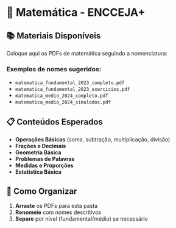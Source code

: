 # 🧮 Matemática - ENCCEJA+

## 📚 Materiais Disponíveis

Coloque aqui os PDFs de matemática seguindo a nomenclatura:

### Exemplos de nomes sugeridos:
- `matematica_fundamental_2023_completo.pdf`
- `matematica_fundamental_2023_exercicios.pdf`
- `matematica_medio_2024_completo.pdf`
- `matematica_medio_2024_simulados.pdf`

## 📋 Conteúdos Esperados

- **Operações Básicas** (soma, subtração, multiplicação, divisão)
- **Frações e Decimais**
- **Geometria Básica**
- **Problemas de Palavras**
- **Medidas e Proporções**
- **Estatística Básica**

## 🎯 Como Organizar

1. **Arraste** os PDFs para esta pasta
2. **Renomeie** com nomes descritivos
3. **Separe** por nível (fundamental/médio) se necessário
